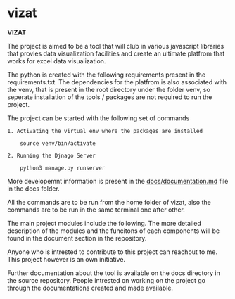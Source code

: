 # vizat

**VIZAT**

The project is aimed to be a tool that will club in various javascript libraries that provies data visualization facilities and create an ultimate platfrom that works for excel data visualization.

The python is created with the following requirements present in the requirements.txt. The dependencies for the platfrom is also associated with the venv, that is present in the root directory under the folder venv, so seperate installation of the tools / packages are not required to run the project.

The project can be started with the following set of commands
    
    1. Activating the virtual env where the packages are installed 

        source venv/bin/activate

    2. Running the Djnago Server

        python3 manage.py runserver

More developemnt information is present in the <a href="docs/documentation.md">docs/documentation.md</a> file in the docs folder.

All the commands are to be run from the home folder of vizat, also the commands are to be run in the same terminal one after other.

The main project modules include the following. The more detailed description of the modules and the funcitons of each components will be found in the document section in the repository.

Anyone who is intrested to contribute to this project can reachout to me. This project however is an own initiative.

Further documentation about the tool is available on the docs directory in the source repository. People intrested on working on the project go through the documentations created and made available.